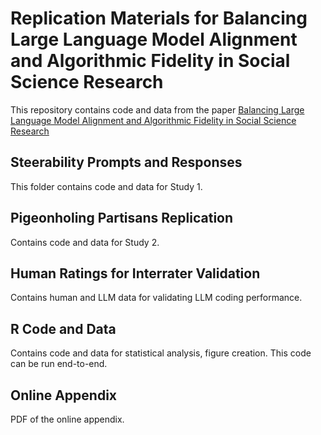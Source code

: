 # Replication Materials for Balancing Large Language Model Alignment and Algorithmic Fidelity in Social Science Research

This repository contains code and data from the paper [Balancing Large Language Model Alignment and Algorithmic Fidelity in Social Science Research](https://journals.sagepub.com/home/smr)


## Steerability Prompts and Responses

This folder contains code and data for Study 1.


## Pigeonholing Partisans Replication

Contains code and data for Study 2.


## Human Ratings for Interrater Validation

Contains human and LLM data for validating LLM coding performance.


## R Code and Data

Contains code and data for statistical analysis, figure creation.
This code can be run end-to-end.


## Online Appendix

PDF of the online appendix.
